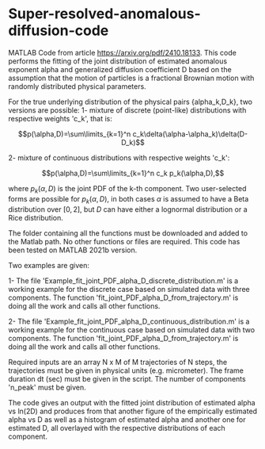 # Super-resolved-anomalous-diffusion-code
MATLAB Code from article https://arxiv.org/pdf/2410.18133.
This code performs the fitting of the joint distribution of estimated anomalous exponent alpha and generalized diffusion coefficient D based on the assumption that the motion of particles is a fractional Brownian motion with randomly distributed physical parameters. 

For the true underlying distribution of the physical pairs {alpha_k,D_k}, two versions are possible:
1- mixture of discrete (point-like) distributions with respective weights 'c_k', that is: 

$$p(\alpha,D)=\sum\limits_{k=1}^n c_k\delta(\alpha-\alpha_k)\delta(D-D_k)$$

2- mixture of continuous distributions with respective weights 'c_k': 

$$p(\alpha,D)=\sum\limits_{k=1}^n c_k p_k(\alpha,D),$$ 

where $p_k(\alpha,D)$ is the joint PDF of the k-th component. Two user-selected forms are possible for $p_k(\alpha,D)$, in both cases $\alpha$ is assumed to have a Beta distribution over $[0,2]$, but $D$ can have either a lognormal distribution or a Rice distribution. 


The folder containing all the functions must be downloaded and added to the Matlab path. No other functions or files are required. This code has been tested on MATLAB 2021b version.

Two examples are given:


1- The file 'Example_fit_joint_PDF_alpha_D_discrete_distribution.m' is a working example for the discrete case based on simulated data with three components. 
The function 'fit_joint_PDF_alpha_D_from_trajectory.m' is doing all the work and calls all other functions.

2- The file 'Example_fit_joint_PDF_alpha_D_continuous_distribution.m' is a working example for the continuous case based on simulated data with two components. 
The function 'fit_joint_PDF_alpha_D_from_trajectory.m' is doing all the work and calls all other functions.


Required inputs are an array N x M of M trajectories of N steps, the trajectories must be given in physical units (e.g. micrometer). The frame duration dt (sec) must be given in the script.
The number of components 'n_peak' must be given.

The code gives an output with the fitted  joint distribution of estimated alpha vs ln(2D) and produces from that another figure of the empirically estimated alpha vs D as well as a histogram of estimated alpha and  another one for estimated D, all overlayed with the respective distributions of each component.
